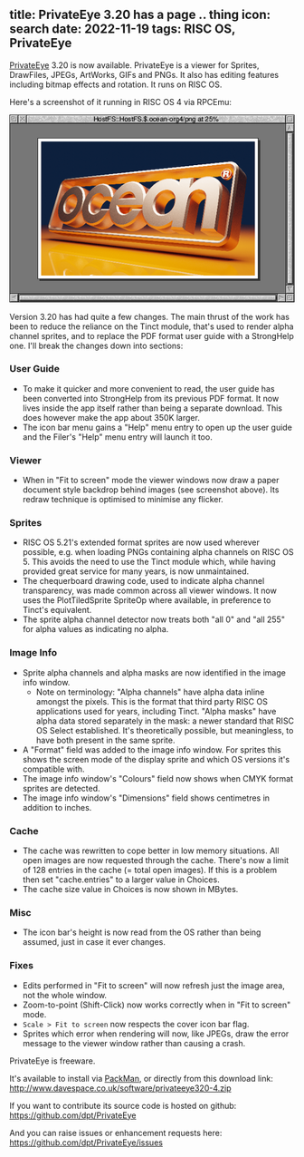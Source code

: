 title: PrivateEye 3.20 has a page .. thing
icon: search
date: 2022-11-19
tags: RISC OS, PrivateEye
----

<!-- begin summary -->

[PrivateEye](/risc.os/privateeye.html) 3.20 is now available. PrivateEye is a viewer for Sprites, DrawFiles, JPEGs, ArtWorks, GIFs and PNGs. It also has editing features including bitmap effects and rotation. It runs on RISC OS.

Here's a screenshot of it running in RISC OS 4 via RPCEmu:

[![Screenshot of PrivateEye showing a recreation of the Ocean Software logo.](/software/thumbs/eyesnap7.png)](/software/eyesnap7.png)

Version 3.20 has had quite a few changes. The main thrust of the work has been to reduce the reliance on the Tinct module, that's used to render alpha channel sprites, and to replace the PDF format user guide with a StrongHelp one. I'll break the changes down into sections:

<!-- end summary -->

### User Guide

* To make it quicker and more convenient to read, the user guide has been converted into StrongHelp from its previous PDF format. It now lives inside the app itself rather than being a separate download. This does however make the app about 350K larger.
* The icon bar menu gains a "Help" menu entry to open up the user guide and the Filer's "Help" menu entry will launch it too.

### Viewer

* When in "Fit to screen" mode the viewer windows now draw a paper document style backdrop behind images (see screenshot above). Its redraw technique is optimised to minimise any flicker.

### Sprites

* RISC OS 5.21's extended format sprites are now used wherever possible, e.g. when loading PNGs containing alpha channels on RISC OS 5. This avoids the need to use the Tinct module which, while having provided great service for many years, is now unmaintained.
* The chequerboard drawing code, used to indicate alpha channel transparency, was made common across all viewer windows. It now uses the PlotTiledSprite SpriteOp where available, in preference to Tinct's equivalent.
* The sprite alpha channel detector now treats both "all 0" and "all 255" for alpha values as indicating no alpha.

### Image Info

* Sprite alpha channels and alpha masks are now identified in the image info window.
  * Note on terminology: "Alpha channels" have alpha data inline amongst the pixels. This is the format that third party RISC OS applications used for years, including Tinct. "Alpha masks" have alpha data stored separately in the mask: a newer standard that RISC OS Select established. It's theoretically possible, but meaningless, to have both present in the same sprite.
* A "Format" field was added to the image info window. For sprites this shows the screen mode of the display sprite and which OS versions it's compatible with.
* The image info window's "Colours" field now shows when CMYK format sprites are detected.
* The image info window's "Dimensions" field shows centimetres in addition to inches.

### Cache

* The cache was rewritten to cope better in low memory situations. All open images are now requested through the cache. There's now a limit of 128 entries in the cache (= total open images). If this is a problem then set "cache.entries" to a larger value in Choices.
* The cache size value in Choices is now shown in MBytes.

### Misc

* The icon bar's height is now read from the OS rather than being assumed, just in case it ever changes.

### Fixes

* Edits performed in "Fit to screen" will now refresh just the image area, not the whole window.
* Zoom-to-point (Shift-Click) now works correctly when in "Fit to screen" mode.
* `Scale > Fit to screen` now respects the cover icon bar flag.
* Sprites which error when rendering will now, like JPEGs, draw the error message to the viewer window rather than causing a crash.

PrivateEye is freeware.

It's available to install via [PackMan](https://sites.google.com/site/alansriscosstuff/packman), or directly from this download link:  
http://www.davespace.co.uk/software/privateeye320-4.zip

If you want to contribute its source code is hosted on github:  
https://github.com/dpt/PrivateEye

And you can raise issues or enhancement requests here:  
https://github.com/dpt/PrivateEye/issues
